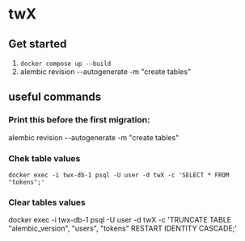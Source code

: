 # twX

## Get started

1. `docker compose up --build`
2. alembic revision --autogenerate -m "create tables"







## useful commands

### Print this before the first migration:
alembic revision --autogenerate -m "create tables"

### Chek table values
`docker exec -i twx-db-1 psql -U user -d twX -c 'SELECT * FROM "tokens";'`

### Clear tables values
docker exec -i twx-db-1 psql -U user -d twX -c 'TRUNCATE TABLE "alembic_version", "users", "tokens" RESTART IDENTITY CASCADE;'